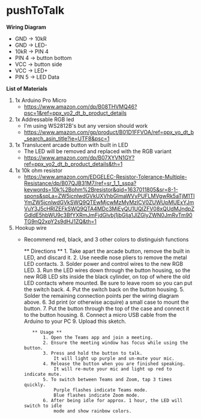 # pushToTalk

**Wiring Diagram**
- GND -> 10kR 
- GND -> LED-
- 10kR -> PIN 4
- PIN 4 -> button bottom
- VCC -> button side
- VCC -> LED+
- PIN 5 -> LED Data

    
**List of Materials**
1. 1x Arduino Pro Micro 
   - https://www.amazon.com/dp/B08THVMQ46?psc=1&ref=ppx_yo2_dt_b_product_details
2. 1x Addressable RGB led
   - I'm using WS2812B's but any version should work
   - https://www.amazon.com/gp/product/B01D1FFVOA/ref=ppx_yo_dt_b_search_asin_title?ie=UTF8&psc=1
3. 1x Translucent arcade button with built in LED
   - The LED will be removed and replaced with the RGB variant
   - https://www.amazon.com/dp/B07XYVN1GY?ref=ppx_yo2_dt_b_product_details&th=1
4. 1x 10k ohm resistor
   - https://www.amazon.com/EDGELEC-Resistor-Tolerance-Multiple-Resistance/dp/B07QJB31M7/ref=sr_1_1_sspa?keywords=10k%2Bohm%2Bresistor&qid=1637011805&sr=8-1-spons&spLa=ZW5jcnlwdGVkUXVhbGlmaWVyPUFLMVgwRk5aTjM1TlYmZW5jcnlwdGVkSWQ9QTEwMjcwMzMyMzlCV0ZUWUpMUExYJmVuY3J5cHRlZEFkSWQ9QTA4MDc3MjEyQU1UQlZFV08xQUdMJndpZGdldE5hbWU9c3BfYXRmJmFjdGlvbj1jbGlja1JlZGlyZWN0JmRvTm90TG9nQ2xpY2s9dHJ1ZQ&th=1
5. Hookup wire
   - Recommend red, black, and 3 other colors to distinguish functions


        ** Directions **
            1. Take apart the arcade button, remove the built in LED, and discard it.
            2. Use needle nose pliers to remove the metal LED contacts.
            3. Solder power and control wires to the new RGB LED.
            3. Run the LED wires down through the button housing, so the new RGB LED
                sits inside the black cylinder, on top of where the old LED contacts
                where mounted. Be sure to leave room so you can put the switch back.
            4. Put the switch back on the button housing.
            5. Solder the remaining connection points per the wiring diagram above.
            6. 3d print (or otherwise acquire) a small case to mount the button.
            7. Put the button through the top of the case and connect it to the
                button housing.
            8. Connect a micro USB cable from the Arduino to your PC
            9. Upload this sketch.
            

            ** Usage **
                1. Open the Teams app and join a meeting.
                2. Ensure the meeting window has focus while using the button.
                3. Press and hold the button to talk.
                    It will light up purple and un-mute your mic.
                4. Release the button when you are finished speaking.
                    It will re-mute your mic and light up red to indicate mute.
                5. To switch between Teams and Zoom, tap 3 times quickly.
                    Purple flashes indicate Teams mode.
                    Blue flashes indicate Zoom mode.
                6. After being idle for approx. 1 hour, the LED will switch to idle
                    mode and show rainbow colors.
